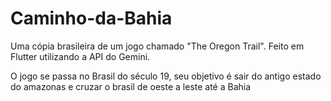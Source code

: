 # Caminho-da-Bahia
Uma cópia brasileira de um jogo chamado "The Oregon Trail". Feito em Flutter utilizando a API do Gemini.

O jogo se passa no Brasil do século 19, seu objetivo é sair do antigo estado do amazonas e cruzar o brasil de oeste a leste até a Bahia
